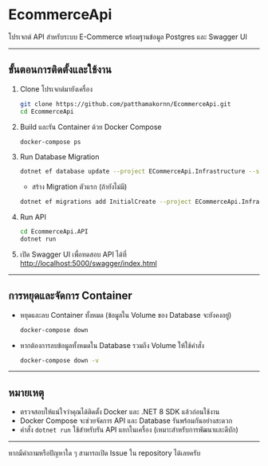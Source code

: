 # EcommerceApi

โปรเจกต์ API สำหรับระบบ E-Commerce พร้อมฐานข้อมูล Postgres และ Swagger UI

---

## ขั้นตอนการติดตั้งและใช้งาน

1. Clone โปรเจกต์มายังเครื่อง  
    ```bash
    git clone https://github.com/patthamakornn/EcommerceApi.git
    cd EcommerceApi
    ```

2. Build และรัน Container ด้วย Docker Compose
    ```bash
    docker-compose ps
    ```

3. Run Database Migration 
    ```bash
    dotnet ef database update --project ECommerceApi.Infrastructure --startup-project ECommerceApi.API
    ```
    - สร้าง Migration ตัวแรก (ถ้ายังไม่มี)
    ```bash
    dotnet ef migrations add InitialCreate --project ECommerceApi.Infrastructure --startup-project ECommerceApi.API
    ```

4. Run API
     ```bash
    cd EcommerceApi.API
    dotnet run
    ```

5. เปิด Swagger UI เพื่อทดสอบ API ได้ที่  
    [http://localhost:5000/swagger/index.html](http://localhost:5000/swagger/index.html)

---

## การหยุดและจัดการ Container

- หยุดและลบ Container ทั้งหมด (ข้อมูลใน Volume ของ Database จะยังคงอยู่)  
    ```bash
    docker-compose down
    ```

- หากต้องการลบข้อมูลทั้งหมดใน Database รวมถึง Volume ให้ใช้คำสั่ง  
    ```bash
    docker-compose down -v
    ```

---

## หมายเหตุ

- ตรวจสอบให้แน่ใจว่าคุณได้ติดตั้ง Docker และ .NET 8 SDK แล้วก่อนใช้งาน  
- Docker Compose จะช่วยจัดการ API และ Database รันพร้อมกันอย่างสะดวก  
- คำสั่ง `dotnet run` ใช้สำหรับรัน API แยกในเครื่อง (เหมาะสำหรับการพัฒนาและดีบัก)  

---

หากมีคำถามหรือปัญหาใด ๆ สามารถเปิด Issue ใน repository ได้เลยครับ
